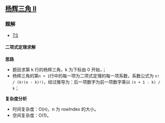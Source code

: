 ## [杨辉三角 II](https://leetcode.cn/problems/pascals-triangle-ii/)
### 题解
+ [TS](../../ts/128/119.ts)

#### 二项式定理求解
**思路**
+ 题目求第 k 行的杨辉三角，k 为下标由 0 开始，；
+ 杨辉三角的第`n + 1`行中的每一项为二项式定理的每一项系数，系数公式为 `n! / (k!(n - k)!)`，经过推导为：后一项数字为前一项数字乘以 `(n + 1 - k) / k`；

**复杂度分析**
+ 时间复杂度：O(n)，n 为 rowIndex 的大小。
+ 空间复杂度：O(1)。